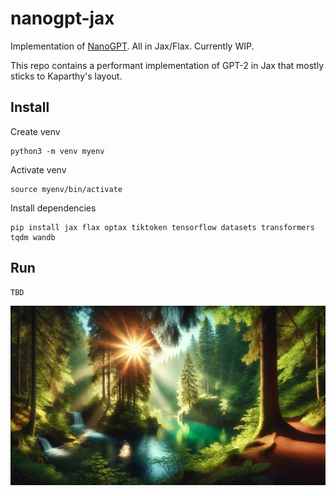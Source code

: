 # nanogpt-jax
Implementation of [NanoGPT](https://github.com/karpathy/nanoGPT). All in Jax/Flax. Currently WIP.

This repo contains a performant implementation of GPT-2 in Jax that mostly sticks to Kaparthy's layout.

## Install
Create venv
```
python3 -m venv myenv
```
Activate venv
```
source myenv/bin/activate
```
Install dependencies
```
pip install jax flax optax tiktoken tensorflow datasets transformers tqdm wandb
```

## Run
```
TBD
```

![an image of a landscape](assets/landscape.png)